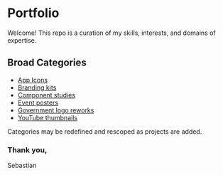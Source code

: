 # **Portfolio**

Welcome! This repo is a curation of my skills, interests, and domains of expertise.

## **Broad Categories**
- [App Icons](./graphic_design/app_icons)
- [Branding kits](./graphic_design/brand_kits)
- [Component studies](./graphic_design/component_studies)
- [Event posters](./graphic_design/event_posters)
- [Government logo reworks](./graphic_design/government_logo_reworks)
- [YouTube thumbnails](./graphic_design/youtube_thumbnails)
  
Categories may be redefined and rescoped as projects are added.

### Thank you,
Sebastian

